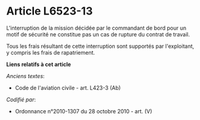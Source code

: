 # Article L6523-13

L'interruption de la mission décidée par le commandant de bord pour un motif de sécurité ne constitue pas un cas de rupture
du contrat de travail.

Tous les frais résultant de cette interruption sont supportés par l'exploitant, y compris les frais de rapatriement.

**Liens relatifs à cet article**

_Anciens textes_:

  - Code de l'aviation civile - art. L423-3 (Ab)

_Codifié par_:

  - Ordonnance n°2010-1307 du 28 octobre 2010 - art. (V)
